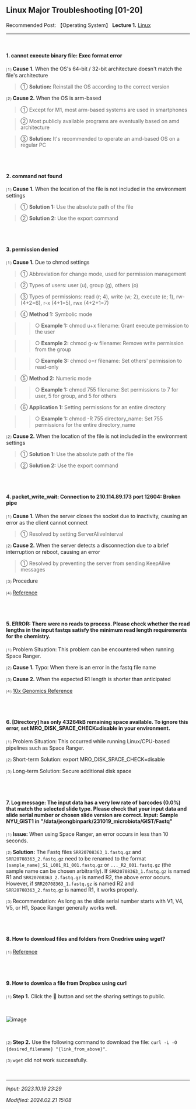 ## **Linux Major Troubleshooting [01-20]**

Recommended Post: 【Operating System】 **Lecture 1.** [Linux](https://jb243.github.io/pages/2147)

----

<br>

#### **1\. cannot execute binary file: Exec format error**

⑴ **Cause 1.** When the OS's 64-bit / 32-bit architecture doesn't match the file's architecture

> ① **Solution:** Reinstall the OS according to the correct version

⑵ **Cause 2.** When the OS is arm-based

> ① Except for M1, most arm-based systems are used in smartphones

> ② Most publicly available programs are eventually based on amd architecture

> ③ **Solution:** It's recommended to operate an amd-based OS on a regular PC

<br>

<br>

#### **2\. command not found**

⑴ **Cause 1.** When the location of the file is not included in the environment settings

> ① **Solution 1:** Use the absolute path of the file

> ② **Solution 2:** Use the export command

<br>

<br>

#### **3\. permission denied**

⑴ **Cause 1.** Due to chmod settings

> ① Abbreviation for change mode, used for permission management

> ② Types of users: user (u), group (g), others (o)

> ③ Types of permissions: read (r; 4), write (w; 2), execute (e; 1), rw- (4+2=6), r-x (4+1=5), rwx (4+2+1=7)

> ④ **Method 1:** Symbolic mode

>> ○ **Example 1:** chmod u+x filename: Grant execute permission to the user

>> ○ **Example 2:** chmod g-w filename: Remove write permission from the group

>> ○ **Example 3:** chmod o=r filename: Set others' permission to read-only

> ⑤ **Method 2:** Numeric mode

>> ○ **Example 1:** chmod 755 filename: Set permissions to 7 for user, 5 for group, and 5 for others

> ⑥ **Application 1:** Setting permissions for an entire directory

>> ○ **Example 1:** chmod -R 755 directory_name: Set 755 permissions for the entire directory_name

⑵ **Cause 2.** When the location of the file is not included in the environment settings

> ① **Solution 1:** Use the absolute path of the file

> ② **Solution 2:** Use the export command

<br>

<br>

#### **4\. packet_write_wait: Connection to 210.114.89.173 port 12604: Broken pipe**

⑴ **Cause 1.** When the server closes the socket due to inactivity, causing an error as the client cannot connect

> ① Resolved by setting ServerAliveInterval

 ⑵ **Cause 2.** When the server detects a disconnection due to a brief interruption or reboot, causing an error

> ① Resolved by preventing the server from sending KeepAlive messages

⑶ Procedure

⑷ [Reference](https://may0301.tistory.com/10)

<br>

<br>

#### **5\. ERROR: There were no reads to process. Please check whether the read lengths in the input fastqs satisfy the minimum read length requirements for the chemistry.**

⑴ Problem Situation: This problem can be encountered when running Space Ranger.

⑵ **Cause 1.** Typo: When there is an error in the fastq file name

⑶ **Cause 2.** When the expected R1 length is shorter than anticipated

⑷ [10x Genomics Reference](https://kb.10xgenomics.com/hc/en-us/articles/5568819041805-ERROR-There-were-no-reads-to-process-)

<br>

<br>

#### **6\. [Directory] has only 43264kB remaining space available. To ignore this error, set MRO_DISK_SPACE_CHECK=disable in your environment.**

⑴ Problem Situation: This occurred while running Linux/CPU-based pipelines such as Space Ranger.

⑵ Short-term Solution: export MRO_DISK_SPACE_CHECK=disable

⑶ Long-term Solution: Secure additional disk space

<br>

<br>

#### **7. Log message: The input data has a very low rate of barcodes (0.0%) that match the selected slide type. Please check that your input data and slide serial number or chosen slide version are correct. Input: Sample NYU_GIST1 in "/data/jeongbinpark/231019_microbiota/GIST/Fastq"**

⑴ **Issue:** When using Space Ranger, an error occurs in less than 10 seconds.

⑵ **Solution:** The Fastq files `SRR20708363_1.fastq.gz` and `SRR20708363_2.fastq.gz` need to be renamed to the format `[sample_name]_S1_L001_R1_001.fastq.gz` or `..._R2_001.fastq.gz` (the sample name can be chosen arbitrarily). If `SRR20708363_1.fastq.gz` is named R1 and `SRR20708363_2.fastq.gz` is named R2, the above error occurs. However, if `SRR20708363_1.fastq.gz` is named R2 and `SRR20708363_2.fastq.gz` is named R1, it works properly.

⑶ Recommendation: As long as the slide serial number starts with V1, V4, V5, or H1, Space Ranger generally works well.

<br>

<br>

#### **8. How to download files and folders from Onedrive using wget?**

⑴ [Reference](https://unix.stackexchange.com/questions/223734/how-to-download-files-and-folders-from-onedrive-using-wget) 

<br>

<br>

#### **9. How to downloa a file from Dropbox using curl**

⑴ **Step 1.** Click the 📎 button and set the sharing settings to public.

<br>

![image](https://github.com/user-attachments/assets/043f295e-55c0-4564-97ad-e9d3960e4015)

<br>

⑵ **Step 2.** Use the following command to download the file: `curl -L -O {desired_filename} "{link_from_above}"`.

⑶ `wget` did not work successfully.

<br>

---

_Input: 2023.10.19 23:29_

_Modified: 2024.02.21 15:08_
